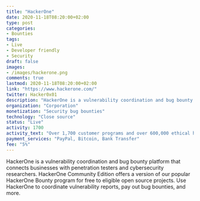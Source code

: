 ```yaml
---
title: "HackerOne"
date: 2020-11-18T08:20:00+02:00
type: post
categories:
- Bounties
tags:
- Live
- Developer friendly
- Security
draft: false
images:
- /images/hackerone.png
comments: true
lastmod: 2020-11-18T08:20:00+02:00
link: "https://www.hackerone.com/"
twitter: Hacker0x01
description: "HackerOne is a vulnerability coordination and bug bounty platform that connects businesses with penetration testers and cybersecurity researchers."
organization: "Corporation"
monetization: "Security bug bounties"
technology: "Close source"
status: "Live"
activity: 1700
activity_text: "Over 1,700 customer programs and over 600,000 ethical hackers have signed up"
payment_services: "PayPal, Bitcoin, Bank Transfer"
fee: "5%"
---
```


HackerOne is a vulnerability coordination and bug bounty platform that connects businesses with penetration testers and cybersecurity researchers. 
HackerOne Community Edition offers a version of our popular HackerOne Bounty program for free to eligible open source projects. Use HackerOne to coordinate vulnerability reports, pay out bug bounties, and more.<!--more-->

